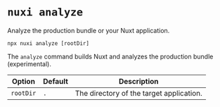 # `nuxi analyze`

Analyze the production bundle or your Nuxt application.

```{bash}
npx nuxi analyze [rootDir]
```

The `analyze` command builds Nuxt and analyzes the production bundle (experimental).

Option        | Default          | Description
-------------------------|-----------------|------------------
`rootDir` | `.` | The directory of the target application.
